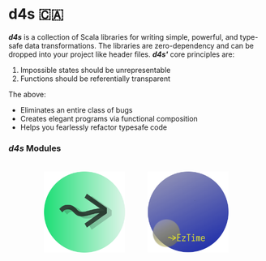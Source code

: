 # d4s 🇨🇦

**_d4s_** is a collection of Scala libraries for writing simple, powerful, and type-safe data transformations. The libraries are zero-dependency and can be dropped into your project like header files. **_d4s'_** core principles are:

1. Impossible states should be unrepresentable
2. Functions should be referentially transparent

The above:
- Eliminates an entire class of bugs
- Creates elegant programs via functional composition
- Helps you fearlessly refactor typesafe code

### **_d4s_** Modules
<div align="center">

<div style="display: inline-block; text-align: center; margin: 20px 20px;">
  <a href="https://github.com/mattlianje/d4s/tree/master/etl4s">
    <img src="pix/etl4s.png" alt="etl4s" width="160" height="160"/>
  </a>
</div>

<div style="display: inline-block; text-align: center; margin: 20px 20px;">
  <a href="https://github.com/mattlianje/d4s/tree/master/eztime">
    <img src="pix/eztime.png" alt="eztime" width="160" height="160"/>
  </a>
</div>

</div>
